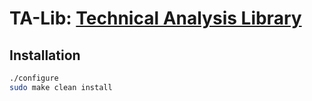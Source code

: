 # TA-Lib: [Technical Analysis Library](https://ta-lib.org/)

## Installation
```bash
./configure
sudo make clean install
```

